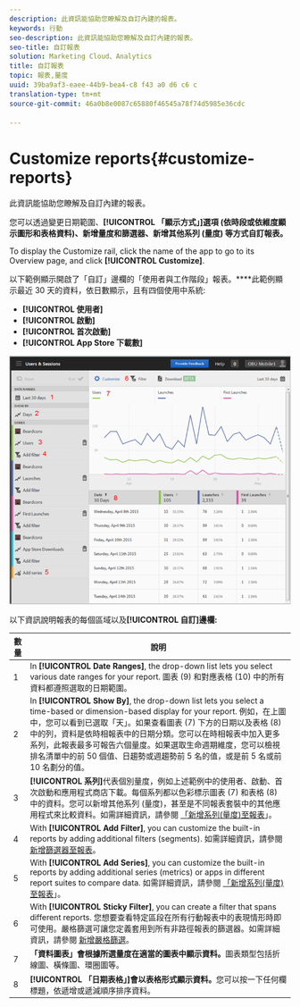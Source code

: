 ```yaml
---
description: 此資訊能協助您瞭解及自訂內建的報表。
keywords: 行動
seo-description: 此資訊能協助您瞭解及自訂內建的報表。
seo-title: 自訂報表
solution: Marketing Cloud、Analytics
title: 自訂報表
topic: 報表,量度
uuid: 39ba9af3-eaee-44b9-bea4-c8 f43 a0 d6 c6 c
translation-type: tm+mt
source-git-commit: 46a0b8e0087c65880f46545a78f74d5985e36cdc

---
```



# Customize reports{#customize-reports}

此資訊能協助您瞭解及自訂內建的報表。

您可以透過變更日期範圍、**[!UICONTROL 「顯示方式」]選項 (依時段或依維度顯示圖形和表格資料)、新增量度和篩選器、新增其他系列 (量度) 等方式自訂報表。**

To display the Customize rail, click the name of the app to go to its Overview page, and click **[!UICONTROL Customize]**.

以下範例顯示開啟了「自訂」邊欄的「使用者與工作階段」報表。****&#x200B;此範例顯示最近 30 天的資料，依日數顯示，且有四個使用中系統:

* **[!UICONTROL 使用者]**
* **[!UICONTROL 啟動]**
* **[!UICONTROL 首次啟動]**
* **[!UICONTROL App Store 下載數]**

![](assets/reports.png)

以下資訊說明報表的每個區域以及&#x200B;**[!UICONTROL 自訂]邊欄:**

| 數量 | 說明 |
|--- |--- |
| 1 | In **[!UICONTROL Date Ranges]**, the drop-down list lets you select various date ranges for your report. 圖表 (9) 和對應表格 (10) 中的所有資料都遵照選取的日期範圍。 |
| 2 | In **[!UICONTROL Show By]**, the drop-down list lets you select a time-based or dimension-based display for your report.  例如，在上圖中，您可以看到已選取「天」。如果查看圖表 (7) 下方的日期以及表格 (8) 中的列，資料是依時相報表中的日期分類。您可以在時相報表中加入更多系列，此報表最多可報告六個量度。如果選取生命週期維度，您可以檢視排名清單中的前 50 個值、日趨勢或週趨勢前 5 名的值，或是前 5 名或前 10 名劃分的值。 |
| 3 | **[!UICONTROL 系列]**&#x200B;代表個別量度，例如上述範例中的使用者、啟動、首次啟動和應用程式商店下載。每個系列都以色彩標示圖表 (7) 和表格 (8) 中的資料。您可以新增其他系列 (量度)，甚至是不同報表套裝中的其他應用程式來比較資料。如需詳細資訊，請參閱 [「新增系列(量度)至報表](/help/using/usage/reports-customize/t-reports-series.md)」。 |
| 4 | With **[!UICONTROL Add Filter]**, you can customize the built-in reports by adding additional filters (segments).  如需詳細資訊，請參閱 [新增篩選器至報表](/help/using/usage/reports-customize/t-reports-customize.md)。 |
| 5 | With **[!UICONTROL Add Series]**, you can customize the built-in reports by adding additional series (metrics) or apps in different report suites to compare data.  如需詳細資訊，請參閱 [「新增系列(量度)至報表](/help/using/usage/reports-customize/t-reports-series.md)」。 |
| 6 | With **[!UICONTROL Sticky Filter]**, you can create a filter that spans different reports. 您想要查看特定區段在所有行動報表中的表現情形時即可使用。嚴格篩選可讓您定義套用到所有非路徑報表的篩選器。如需詳細資訊，請參閱 [新增嚴格篩選](/help/using/usage/reports-customize/t-sticky-filter.md)。 |
| 7 | **「資料圖表」會根據所選量度在適當的圖表中顯示資料。**&#x200B;圖表類型包括折線圖、橫條圖、環圈圖等。 |
| 8 | **[!UICONTROL 「日期表格」]會以表格形式顯示資料。**&#x200B;您可以按一下任何欄標題，依遞增或遞減順序排序資料。 |

